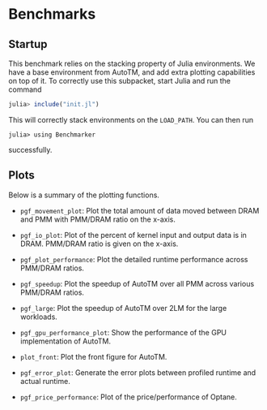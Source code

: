 # Benchmarks

## Startup

This benchmark relies on the stacking property of Julia environments.
We have a base environment from AutoTM, and add extra plotting capabilities on top of it.
To correctly use this subpacket, start Julia and run the command
```julia
julia> include("init.jl")
```
This will correctly stack environments on the `LOAD_PATH`.
You can then run
```
julia> using Benchmarker
```
successfully.

## Plots

Below is a summary of the plotting functions.

* `pgf_movement_plot`: Plot the total amount of data moved between DRAM and PMM with PMM/DRAM
    ratio on the x-axis.

* `pgf_io_plot`: Plot of the percent of kernel input and output data is in DRAM. PMM/DRAM
    ratio is given on the x-axis.

* `pgf_plot_performance`: Plot the detailed runtime performance across PMM/DRAM ratios.

* `pgf_speedup`: Plot the speedup of AutoTM over all PMM across various PMM/DRAM ratios.

* `pgf_large`: Plot the speedup of AutoTM over 2LM for the large workloads.

* `pgf_gpu_performance_plot`: Show the performance of the GPU implementation of AutoTM.

* `plot_front`: Plot the front figure for AutoTM.

* `pgf_error_plot`: Generate the error plots between profiled runtime and actual runtime.

* `pgf_price_performance`: Plot of the price/performance of Optane.
